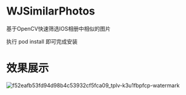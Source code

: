 # WJSimilarPhotos
基于OpenCV快速筛选IOS相册中相似的图片

执行 pod install  即可完成安装

# 效果展示
![f52eafb53fd94d98b4c53932cf5fca09_tplv-k3u1fbpfcp-watermark](https://user-images.githubusercontent.com/11831439/130918666-63c85c8d-e51b-4398-a6ae-4840c2740436.gif)
